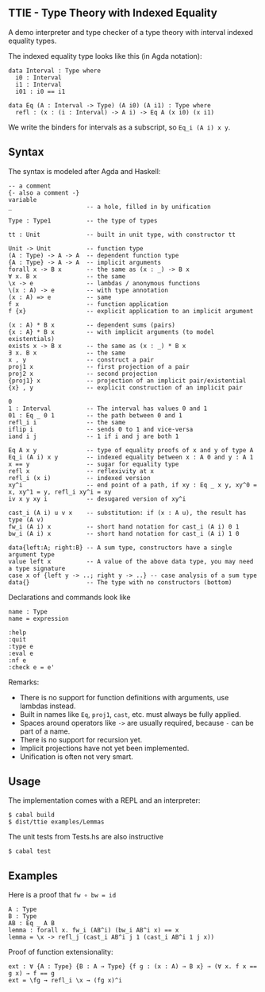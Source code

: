 TTIE - Type Theory with Indexed Equality
---------------------------------------

A demo interpreter and type checker of a type theory with interval indexed equality types.

The indexed equality type looks like this (in Agda notation):

    data Interval : Type where
      i0 : Interval
      i1 : Interval
      i01 : i0 == i1
    
    data Eq (A : Interval -> Type) (A i0) (A i1) : Type where
      refl : (x : (i : Interval) -> A i) -> Eq A (x i0) (x i1)

We write the binders for intervals as a subscript, so `Eq_i (A i) x y`.

Syntax
------

The syntax is modeled after Agda and Haskell:

    -- a comment
    {- also a comment -}
    variable
    _                     -- a hole, filled in by unification
    
    Type : Type1          -- the type of types
    
    tt : Unit             -- built in unit type, with constructor tt
    
    Unit -> Unit          -- function type
    (A : Type) -> A -> A  -- dependent function type
    {A : Type} -> A -> A  -- implicit arguments
    forall x -> B x       -- the same as (x : _) -> B x
    ∀ x. B x              -- the same
    \x -> e               -- lambdas / anonymous functions
    \(x : A) -> e         -- with type annotation
    (x : A) => e          -- same
    f x                   -- function application
    f {x}                 -- explicit application to an implicit argument
    
    (x : A) * B x         -- dependent sums (pairs)
    {x : A} * B x         -- with implicit arguments (to model existentials)
    exists x -> B x       -- the same as (x : _) * B x
    ∃ x. B x              -- the same
    x , y                 -- construct a pair
    proj1 x               -- first projection of a pair
    proj2 x               -- second projection
    {proj1} x             -- projection of an implicit pair/existential
    {x} , y               -- explicit construction of an implicit pair
    
    0
    1 : Interval          -- The interval has values 0 and 1
    01 : Eq _ 0 1         -- the path between 0 and 1
    refl_i i              -- the same
    iflip i               -- sends 0 to 1 and vice-versa
    iand i j              -- 1 if i and j are both 1
    
    Eq A x y              -- type of equality proofs of x and y of type A
    Eq_i (A i) x y        -- indexed equality between x : A 0 and y : A 1
    x == y                -- sugar for equality type
    refl x                -- reflexivity at x
    refl_i (x i)          -- indexed version
    xy^i                  -- end point of a path, if xy : Eq _ x y, xy^0 = x, xy^1 = y, refl_i xy^i = xy
    iv x y xy i           -- desugared version of xy^i
    
    cast_i (A i) u v x    -- substitution: if (x : A u), the result has type (A v)
    fw_i (A i) x          -- short hand notation for cast_i (A i) 0 1
    bw_i (A i) x          -- short hand notation for cast_i (A i) 1 0
    
    data{left:A; right:B} -- A sum type, constructors have a single argument type
    value left x          -- A value of the above data type, you may need a type signature
    case x of {left y -> ..; right y -> ..} -- case analysis of a sum type
    data{}                -- The type with no constructors (bottom)

Declarations and commands look like

    name : Type
    name = expression
    
    :help
    :quit
    :type e
    :eval e
    :nf e
    :check e = e'

Remarks:
 * There is no support for function definitions with arguments, use lambdas instead.
 * Built in names like `Eq`, `proj1`, `cast`, etc. must always be fully applied.
 * Spaces around operators like `->` are usually required, because `-` can be part of a name.
 * There is no support for recursion yet.
 * Implicit projections have not yet been implemented.
 * Unification is often not very smart.

Usage
-----

The implementation comes with a REPL and an interpreter:

    $ cabal build
    $ dist/ttie examples/Lemmas

The unit tests from Tests.hs are also instructive

    $ cabal test

Examples
--------
Here is a proof that `fw ∘ bw = id`

    A : Type
    B : Type
    AB : Eq _ A B
    lemma : forall x. fw_i (AB^i) (bw_i AB^i x) == x
    lemma = \x -> refl_j (cast_i AB^i j 1 (cast_i AB^i 1 j x))

Proof of function extensionality:

    ext : ∀ {A : Type} {B : A → Type} {f g : (x : A) → B x} → (∀ x. f x == g x) → f == g
    ext = \fg → refl_i \x → (fg x)^i

